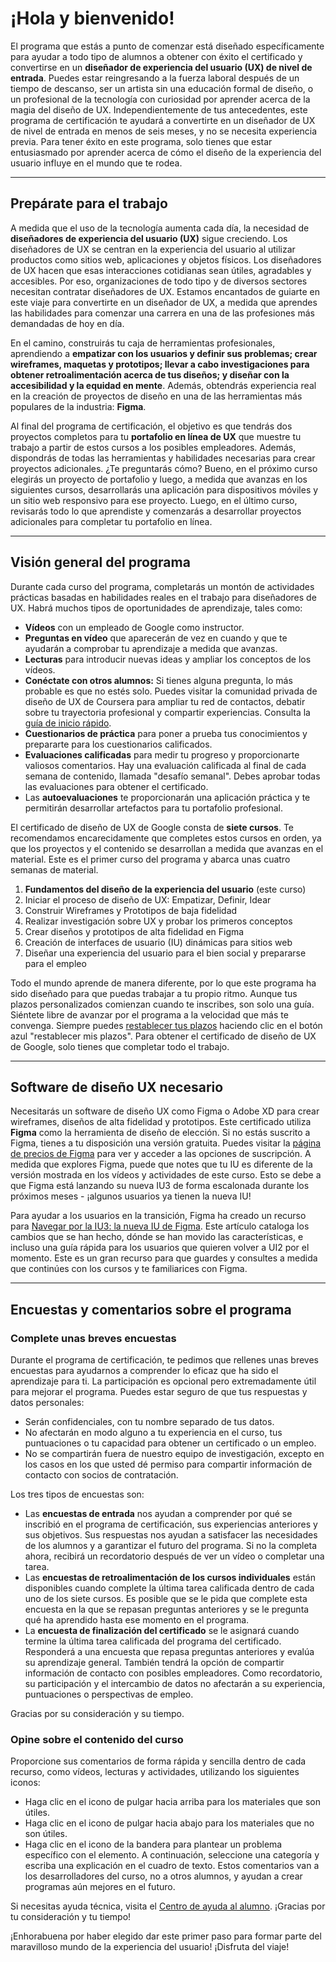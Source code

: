 # ¡Hola y bienvenido!

El programa que estás a punto de comenzar está diseñado específicamente para ayudar a todo tipo de alumnos a obtener con éxito el certificado y convertirse en un **diseñador de experiencia del usuario (UX) de nivel de entrada**. Puedes estar reingresando a la fuerza laboral después de un tiempo de descanso, ser un artista sin una educación formal de diseño, o un profesional de la tecnología con curiosidad por aprender acerca de la magia del diseño de UX. Independientemente de tus antecedentes, este programa de certificación te ayudará a convertirte en un diseñador de UX de nivel de entrada en menos de seis meses, y no se necesita experiencia previa. Para tener éxito en este programa, solo tienes que estar entusiasmado por aprender acerca de cómo el diseño de la experiencia del usuario influye en el mundo que te rodea.

---

## Prepárate para el trabajo

A medida que el uso de la tecnología aumenta cada día, la necesidad de **diseñadores de experiencia del usuario (UX)** sigue creciendo. Los diseñadores de UX se centran en la experiencia del usuario al utilizar productos como sitios web, aplicaciones y objetos físicos. Los diseñadores de UX hacen que esas interacciones cotidianas sean útiles, agradables y accesibles. Por eso, organizaciones de todo tipo y de diversos sectores necesitan contratar diseñadores de UX. Estamos encantados de guiarte en este viaje para convertirte en un diseñador de UX, a medida que aprendes las habilidades para comenzar una carrera en una de las profesiones más demandadas de hoy en día.

En el camino, construirás tu caja de herramientas profesionales, aprendiendo a **empatizar con los usuarios y definir sus problemas; crear wireframes, maquetas y prototipos; llevar a cabo investigaciones para obtener retroalimentación acerca de tus diseños; y diseñar con la accesibilidad y la equidad en mente**. Además, obtendrás experiencia real en la creación de proyectos de diseño en una de las herramientas más populares de la industria: **Figma**.

Al final del programa de certificación, el objetivo es que tendrás dos proyectos completos para tu **portafolio en línea de UX** que muestre tu trabajo a partir de estos cursos a los posibles empleadores. Además, dispondrás de todas las herramientas y habilidades necesarias para crear proyectos adicionales. ¿Te preguntarás cómo? Bueno, en el próximo curso elegirás un proyecto de portafolio y luego, a medida que avanzas en los siguientes cursos, desarrollarás una aplicación para dispositivos móviles y un sitio web responsivo para ese proyecto. Luego, en el último curso, revisarás todo lo que aprendiste y comenzarás a desarrollar proyectos adicionales para completar tu portafolio en línea.

---

## Visión general del programa

Durante cada curso del programa, completarás un montón de actividades prácticas basadas en habilidades reales en el trabajo para diseñadores de UX. Habrá muchos tipos de oportunidades de aprendizaje, tales como:

* **Vídeos** con un empleado de Google como instructor.
* **Preguntas en vídeo** que aparecerán de vez en cuando y que te ayudarán a comprobar tu aprendizaje a medida que avanzas.
* **Lecturas** para introducir nuevas ideas y ampliar los conceptos de los vídeos.
* **Conéctate con otros alumnos:** Si tienes alguna pregunta, lo más probable es que no estés solo. Puedes visitar la comunidad privada de diseño de UX de Coursera para ampliar tu red de contactos, debatir sobre tu trayectoria profesional y compartir experiencias. Consulta la [guía de inicio rápido](https://coursera.community/coursera-community-user-guide).
* **Cuestionarios de práctica** para poner a prueba tus conocimientos y prepararte para los cuestionarios calificados.
* **Evaluaciones calificadas** para medir tu progreso y proporcionarte valiosos comentarios. Hay una evaluación calificada al final de cada semana de contenido, llamada "desafío semanal". Debes aprobar todas las evaluaciones para obtener el certificado.
* Las **autoevaluaciones** te proporcionarán una aplicación práctica y te permitirán desarrollar artefactos para tu portafolio profesional.

El certificado de diseño de UX de Google consta de **siete cursos**. Te recomendamos encarecidamente que completes estos cursos en orden, ya que los proyectos y el contenido se desarrollan a medida que avanzas en el material. Este es el primer curso del programa y abarca unas cuatro semanas de material.

1.  **Fundamentos del diseño de la experiencia del usuario** (este curso)
2.  Iniciar el proceso de diseño de UX: Empatizar, Definir, Idear
3.  Construir Wireframes y Prototipos de baja fidelidad
4.  Realizar investigación sobre UX y probar los primeros conceptos
5.  Crear diseños y prototipos de alta fidelidad en Figma
6.  Creación de interfaces de usuario (IU) dinámicas para sitios web
7.  Diseñar una experiencia del usuario para el bien social y prepararse para el empleo

Todo el mundo aprende de manera diferente, por lo que este programa ha sido diseñado para que puedas trabajar a tu propio ritmo. Aunque tus plazos personalizados comienzan cuando te inscribes, son solo una guía. Siéntete libre de avanzar por el programa a la velocidad que más te convenga. Siempre puedes [restablecer tus plazos](https://learner.coursera.help/hc/es/articles/209817743-Restablecer-mis-plazos) haciendo clic en el botón azul "restablecer mis plazos". Para obtener el certificado de diseño de UX de Google, solo tienes que completar todo el trabajo.

---

## Software de diseño UX necesario

Necesitarás un software de diseño UX como Figma o Adobe XD para crear wireframes, diseños de alta fidelidad y prototipos. Este certificado utiliza **Figma** como la herramienta de diseño de elección. Si no estás suscrito a Figma, tienes a tu disposición una versión gratuita. Puedes visitar la [página de precios de Figma](https://www.figma.com/pricing/) para ver y acceder a las opciones de suscripción. A medida que explores Figma, puede que notes que tu IU es diferente de la versión mostrada en los vídeos y actividades de este curso. Esto se debe a que Figma está lanzando su nueva IU3 de forma escalonada durante los próximos meses - ¡algunos usuarios ya tienen la nueva IU!

Para ayudar a los usuarios en la transición, Figma ha creado un recurso para [Navegar por la IU3: la nueva IU de Figma](https://help.figma.com/hc/en-us/articles/5836269223703-Navigate-UI3-Figma-s-new-UI). Este artículo cataloga los cambios que se han hecho, dónde se han movido las características, e incluso una guía rápida para los usuarios que quieren volver a UI2 por el momento. Este es un gran recurso para que guardes y consultes a medida que continúes con los cursos y te familiarices con Figma.

---

## Encuestas y comentarios sobre el programa

### Complete unas breves encuestas

Durante el programa de certificación, te pedimos que rellenes unas breves encuestas para ayudarnos a comprender lo eficaz que ha sido el aprendizaje para ti. La participación es opcional pero extremadamente útil para mejorar el programa. Puedes estar seguro de que tus respuestas y datos personales:

* Serán confidenciales, con tu nombre separado de tus datos.
* No afectarán en modo alguno a tu experiencia en el curso, tus puntuaciones o tu capacidad para obtener un certificado o un empleo.
* No se compartirán fuera de nuestro equipo de investigación, excepto en los casos en los que usted dé permiso para compartir información de contacto con socios de contratación.

Los tres tipos de encuestas son:

* Las **encuestas de entrada** nos ayudan a comprender por qué se inscribió en el programa de certificación, sus experiencias anteriores y sus objetivos. Sus respuestas nos ayudan a satisfacer las necesidades de los alumnos y a garantizar el futuro del programa. Si no la completa ahora, recibirá un recordatorio después de ver un vídeo o completar una tarea.
* Las **encuestas de retroalimentación de los cursos individuales** están disponibles cuando complete la última tarea calificada dentro de cada uno de los siete cursos. Es posible que se le pida que complete esta encuesta en la que se repasan preguntas anteriores y se le pregunta qué ha aprendido hasta ese momento en el programa.
* La **encuesta de finalización del certificado** se le asignará cuando termine la última tarea calificada del programa del certificado. Responderá a una encuesta que repasa preguntas anteriores y evalúa su aprendizaje general. También tendrá la opción de compartir información de contacto con posibles empleadores. Como recordatorio, su participación y el intercambio de datos no afectarán a su experiencia, puntuaciones o perspectivas de empleo.

Gracias por su consideración y su tiempo.

### Opine sobre el contenido del curso

Proporcione sus comentarios de forma rápida y sencilla dentro de cada recurso, como vídeos, lecturas y actividades, utilizando los siguientes iconos:

* Haga clic en el icono de pulgar hacia arriba para los materiales que son útiles.
* Haga clic en el icono de pulgar hacia abajo para los materiales que no son útiles.
* Haga clic en el icono de la bandera para plantear un problema específico con el elemento. A continuación, seleccione una categoría y escriba una explicación en el cuadro de texto. Estos comentarios van a los desarrolladores del curso, no a otros alumnos, y ayudan a crear programas aún mejores en el futuro.

Si necesitas ayuda técnica, visita el [Centro de ayuda al alumno](https://learner.coursera.help/hc/es). ¡Gracias por tu consideración y tu tiempo!

¡Enhorabuena por haber elegido dar este primer paso para formar parte del maravilloso mundo de la experiencia del usuario! ¡Disfruta del viaje!
